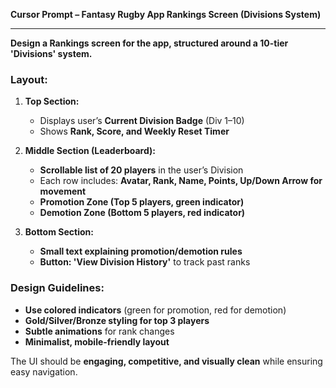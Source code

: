 **Cursor Prompt – Fantasy Rugby App Rankings Screen (Divisions System)**

---

**Design a Rankings screen for the app, structured around a 10-tier 'Divisions' system.**

### **Layout:**

1. **Top Section:**

   - Displays user’s **Current Division Badge** (Div 1–10)
   - Shows **Rank, Score, and Weekly Reset Timer**

2. **Middle Section (Leaderboard):**

   - **Scrollable list of 20 players** in the user’s Division
   - Each row includes: **Avatar, Rank, Name, Points, Up/Down Arrow for movement**
   - **Promotion Zone (Top 5 players, green indicator)**
   - **Demotion Zone (Bottom 5 players, red indicator)**

3. **Bottom Section:**
   - **Small text explaining promotion/demotion rules**
   - **Button: 'View Division History'** to track past ranks

### **Design Guidelines:**

- **Use colored indicators** (green for promotion, red for demotion)
- **Gold/Silver/Bronze styling for top 3 players**
- **Subtle animations** for rank changes
- **Minimalist, mobile-friendly layout**

The UI should be **engaging, competitive, and visually clean** while ensuring easy navigation.
